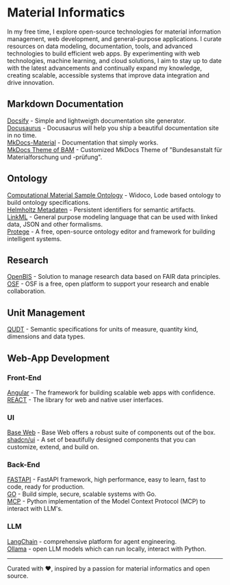 # Material Informatics

In my free time, I explore open-source technologies for material information management, web development, and general-purpose applications. I curate resources on data modeling, documentation, tools, and advanced technologies to build efficient web apps. By experimenting with web technologies, machine learning, and cloud solutions, I aim to stay up to date with the latest advancements and continually expand my knowledge, creating scalable, accessible systems that improve data integration and drive innovation.

## Markdown Documentation

[Docsify](https://docsify.js.org/#/) - Simple and lightweigth documentation site generator.  
[Docusaurus](https://docusaurus.io/) - Docusaurus will help you ship a beautiful documentation site in no time.  
[MkDocs-Material](https://squidfunk.github.io/mkdocs-material/) - Documentation that simply works.  
[MkDocs Theme of BAM](https://github.com/BAMresearch/bam-masterdata) - Customized MkDocs Theme of "Bundesanstalt für Materialforschung und -prüfung".  

## Ontology

[Computational Material Sample Ontology](https://github.com/OCDO/cmso) - Widoco, Lode based ontology to build ontology specifications.  
[Helmholtz Metadaten](https://purls.helmholtz-metadaten.de/) - Persistent identifiers for semantic artifacts.  
[LinkML](https://linkml.io/) - General purpose modeling language that can be used with linked data, JSON and other formalisms.  
[Protege](https://protege.stanford.edu/) - A free, open-source ontology editor and framework for building intelligent systems.  

## Research

[OpenBIS](https://openbis.ch/) - Solution to manage research data based on FAIR data principles.  
[OSF](https://osf.io/) - OSF is a free, open platform to support your research and enable collaboration.  

## Unit Management

[QUDT](https://qudt.org/) - Semantic specifications for units of measure, quantity kind, dimensions and data types.

## Web-App Development

### Front-End

[Angular](https://angular.dev/) - The framework for building scalable web apps with confidence.   
[REACT](https://react.dev/) - The library for web and native user interfaces.  

### UI

[Base Web](https://baseweb.design/) - Base Web offers a robust suite of components out of the box.  
[shadcn/ui](https://ui.shadcn.com/) - A set of beautifully designed components that you can customize, extend, and build on.  

### Back-End

[FASTAPI](https://fastapi.tiangolo.com/) - FastAPI framework, high performance, easy to learn, fast to code, ready for production.  
[GO](https://go.dev/) - Build simple, secure, scalable systems with Go.  
[MCP](https://github.com/modelcontextprotocol/python-sdk) - Python implementation of the Model Context Protocol (MCP) to interact with LLM's.  

### LLM

[LangChain](https://www.langchain.com/) - comprehensive platform for agent engineering.  
[Ollama](https://ollama.com/) - open LLM models which can run locally, interact with Python.

---

Curated with ❤️, inspired by a passion for material informatics and open source.
